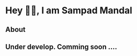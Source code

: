 <h1> Hey 🙋‍♂️, I am Sampad Mandal</h1>

<h2> About</h2>



<h2>Under develop. Comming soon ....</h2>
